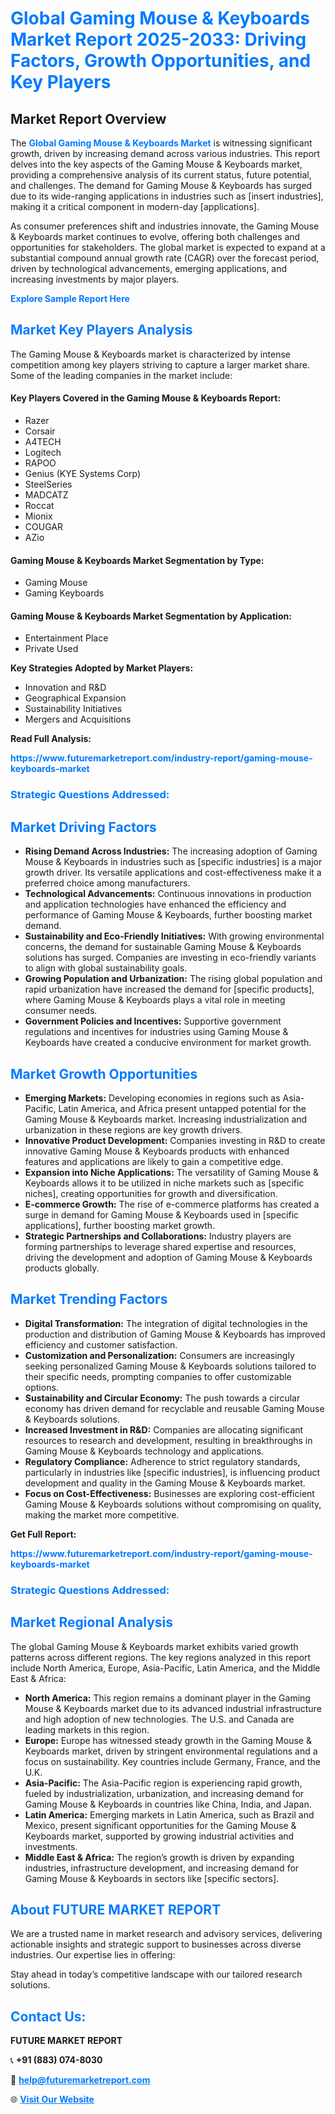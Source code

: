 <h1 style="color: #007BFF;">Global Gaming Mouse & Keyboards Market Report 2025-2033: Driving Factors, Growth Opportunities, and Key Players</h1>

<section id="overview">
<h2>Market Report Overview</h2>
<p>The <a href="https://www.futuremarketreport.com/industry-report/gaming-mouse-keyboards-market" style="color: #007BFF; text-decoration: none;"><strong>Global Gaming Mouse & Keyboards Market</strong></a> is witnessing significant growth, driven by increasing demand across various industries. This report delves into the key aspects of the Gaming Mouse & Keyboards market, providing a comprehensive analysis of its current status, future potential, and challenges. The demand for Gaming Mouse & Keyboards has surged due to its wide-ranging applications in industries such as [insert industries], making it a critical component in modern-day [applications].</p>
<p>As consumer preferences shift and industries innovate, the Gaming Mouse & Keyboards market continues to evolve, offering both challenges and opportunities for stakeholders. The global market is expected to expand at a substantial compound annual growth rate (CAGR) over the forecast period, driven by technological advancements, emerging applications, and increasing investments by major players.</p>
</section>

<section id="overview">
<p><a href="https://www.futuremarketreport.com/request-sample/reportId=88543" style="color: #007BFF; text-decoration: none;"><strong>Explore Sample Report Here</strong></a></p>
</section>

<section id="key-players">
<h2 style="color: #007BFF;">Market Key Players Analysis</h2>
<p>The Gaming Mouse & Keyboards market is characterized by intense competition among key players striving to capture a larger market share. Some of the leading companies in the market include:</p>
<h4>Key Players Covered in the Gaming Mouse & Keyboards Report:</h4>
<ul><li>Razer</li><li>Corsair</li><li>A4TECH</li><li>Logitech</li><li>RAPOO</li><li>Genius (KYE Systems Corp)</li><li>SteelSeries</li><li>MADCATZ</li><li>Roccat</li><li>Mionix</li><li>COUGAR</li><li>AZio</li></ul>
<h4>Gaming Mouse & Keyboards Market Segmentation by Type:</h4>
<ul><li>Gaming Mouse</li><li>Gaming Keyboards</li></ul>

<h4>Gaming Mouse & Keyboards Market Segmentation by Application:</h4>
<ul><li>Entertainment Place</li><li>Private Used</li></ul>
<p><strong>Key Strategies Adopted by Market Players:</strong></p>
<ul>
<li>Innovation and R&D</li>
<li>Geographical Expansion</li>
<li>Sustainability Initiatives</li>
<li>Mergers and Acquisitions</li>
</ul>
</section>

<section>
<p><strong>Read Full Analysis: </strong></p><a href="https://www.futuremarketreport.com/industry-report/gaming-mouse-keyboards-market" style="color: #007BFF; text-decoration: none;"><strong>https://www.futuremarketreport.com/industry-report/gaming-mouse-keyboards-market</strong></a>
<h3 style="color: #007BFF;">Strategic Questions Addressed:</h3>
</section>

<section id="driving-factors">
<h2 style="color: #007BFF;">Market Driving Factors</h2>
<ul>
<li><strong>Rising Demand Across Industries:</strong> The increasing adoption of Gaming Mouse & Keyboards in industries such as [specific industries] is a major growth driver. Its versatile applications and cost-effectiveness make it a preferred choice among manufacturers.</li>
<li><strong>Technological Advancements:</strong> Continuous innovations in production and application technologies have enhanced the efficiency and performance of Gaming Mouse & Keyboards, further boosting market demand.</li>
<li><strong>Sustainability and Eco-Friendly Initiatives:</strong> With growing environmental concerns, the demand for sustainable Gaming Mouse & Keyboards solutions has surged. Companies are investing in eco-friendly variants to align with global sustainability goals.</li>
<li><strong>Growing Population and Urbanization:</strong> The rising global population and rapid urbanization have increased the demand for [specific products], where Gaming Mouse & Keyboards plays a vital role in meeting consumer needs.</li>
<li><strong>Government Policies and Incentives:</strong> Supportive government regulations and incentives for industries using Gaming Mouse & Keyboards have created a conducive environment for market growth.</li>
</ul>
</section>

<section id="growth-opportunities">
<h2 style="color: #007BFF;">Market Growth Opportunities</h2>
<ul>
<li><strong>Emerging Markets:</strong> Developing economies in regions such as Asia-Pacific, Latin America, and Africa present untapped potential for the Gaming Mouse & Keyboards market. Increasing industrialization and urbanization in these regions are key growth drivers.</li>
<li><strong>Innovative Product Development:</strong> Companies investing in R&D to create innovative Gaming Mouse & Keyboards products with enhanced features and applications are likely to gain a competitive edge.</li>
<li><strong>Expansion into Niche Applications:</strong> The versatility of Gaming Mouse & Keyboards allows it to be utilized in niche markets such as [specific niches], creating opportunities for growth and diversification.</li>
<li><strong>E-commerce Growth:</strong> The rise of e-commerce platforms has created a surge in demand for Gaming Mouse & Keyboards used in [specific applications], further boosting market growth.</li>
<li><strong>Strategic Partnerships and Collaborations:</strong> Industry players are forming partnerships to leverage shared expertise and resources, driving the development and adoption of Gaming Mouse & Keyboards products globally.</li>
</ul>
</section>

<section id="trending-factors">
<h2 style="color: #007BFF;">Market Trending Factors</h2>
<ul>
<li><strong>Digital Transformation:</strong> The integration of digital technologies in the production and distribution of Gaming Mouse & Keyboards has improved efficiency and customer satisfaction.</li>
<li><strong>Customization and Personalization:</strong> Consumers are increasingly seeking personalized Gaming Mouse & Keyboards solutions tailored to their specific needs, prompting companies to offer customizable options.</li>
<li><strong>Sustainability and Circular Economy:</strong> The push towards a circular economy has driven demand for recyclable and reusable Gaming Mouse & Keyboards solutions.</li>
<li><strong>Increased Investment in R&D:</strong> Companies are allocating significant resources to research and development, resulting in breakthroughs in Gaming Mouse & Keyboards technology and applications.</li>
<li><strong>Regulatory Compliance:</strong> Adherence to strict regulatory standards, particularly in industries like [specific industries], is influencing product development and quality in the Gaming Mouse & Keyboards market.</li>
<li><strong>Focus on Cost-Effectiveness:</strong> Businesses are exploring cost-efficient Gaming Mouse & Keyboards solutions without compromising on quality, making the market more competitive.</li>
</ul>
</section>

<section>
<p><strong>Get Full Report: </strong></p><a href="https://www.futuremarketreport.com/industry-report/gaming-mouse-keyboards-market" style="color: #007BFF; text-decoration: none;"><strong>https://www.futuremarketreport.com/industry-report/gaming-mouse-keyboards-market</strong></a>
<h3 style="color: #007BFF;">Strategic Questions Addressed:</h3>
</section>


<section id="regional-analysis">
<h2 style="color: #007BFF;">Market Regional Analysis</h2>
<p>The global Gaming Mouse & Keyboards market exhibits varied growth patterns across different regions. The key regions analyzed in this report include North America, Europe, Asia-Pacific, Latin America, and the Middle East & Africa:</p>
<ul>
<li><strong>North America:</strong> This region remains a dominant player in the Gaming Mouse & Keyboards market due to its advanced industrial infrastructure and high adoption of new technologies. The U.S. and Canada are leading markets in this region.</li>
<li><strong>Europe:</strong> Europe has witnessed steady growth in the Gaming Mouse & Keyboards market, driven by stringent environmental regulations and a focus on sustainability. Key countries include Germany, France, and the U.K.</li>
<li><strong>Asia-Pacific:</strong> The Asia-Pacific region is experiencing rapid growth, fueled by industrialization, urbanization, and increasing demand for Gaming Mouse & Keyboards in countries like China, India, and Japan.</li>
<li><strong>Latin America:</strong> Emerging markets in Latin America, such as Brazil and Mexico, present significant opportunities for the Gaming Mouse & Keyboards market, supported by growing industrial activities and investments.</li>
<li><strong>Middle East & Africa:</strong> The region’s growth is driven by expanding industries, infrastructure development, and increasing demand for Gaming Mouse & Keyboards in sectors like [specific sectors].</li>
</ul>
</section>

<footer>
<h2 style="color: #007BFF;">About FUTURE MARKET REPORT</h2>
<p>We are a trusted name in market research and advisory services, delivering actionable insights and strategic support to businesses across diverse industries. Our expertise lies in offering:</p>

<p>Stay ahead in today’s competitive landscape with our tailored research solutions.</p>

<h2 style="color: #007BFF;">Contact Us:</h2>
<p><strong>FUTURE MARKET REPORT</strong></p>
<p>📞 <strong>+91 (883) 074-8030</strong></p>
<p>📧 <strong><a href="mailto:help@futuremarketreport.com" style="color: #007BFF;">help@futuremarketreport.com</a></strong></p>
<p>🌐 <strong><a href="https://www.futuremarketreport.com/" style="color: #007BFF;">Visit Our Website</a></strong></p>
</footer>